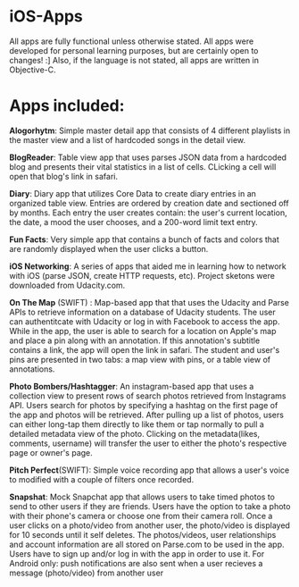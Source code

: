 # iOS-Apps
All apps are fully functional unless otherwise stated. All apps were developed for personal learning purposes, 
but are certainly open to changes! :] Also, if the language is not stated, all apps are written in Objective-C.

**Apps included:**
==================
**Alogorhytm**: Simple master detail app that consists of 4 different playlists in the master view and a list of hardcoded songs in the detail view.

**BlogReader**: Table view app that uses parses JSON data from a hardcoded blog and presents their vital statistics in a list of cells. CLicking a cell will open that blog's link in safari.

**Diary**: Diary app that utilizes Core Data to create diary entries in an organized table view. Entries are ordered by creation date and sectioned off by months. Each entry the user creates contain: the user's current location, the date, a mood the user chooses, and a 200-word limit text entry.

**Fun Facts**: Very simple app that contains a bunch of facts and colors that are randomly displayed when the user clicks a button.

**iOS Networking**: A series of apps that aided me in learning how to network with iOS (parse JSON, create HTTP requests, etc). Project sketons were downloaded from Udacity.com.

**On The Map** (SWIFT) : Map-based app that that uses the Udacity and Parse APIs to retrieve information on a database of Udacity students. The user can authentitcate with Udacity or log in with Facebook to access the app. While in the app, the user is able to search for a location on Apple's map and place a pin along with an annotation. If this annotation's subtitle contains a link, the app will open the link in safari. The student and user's pins are presented in two tabs: a map view with pins, or a table view of annotations. 

**Photo Bombers/Hashtagger**: An instagram-based app that uses a collection view to present rows of search photos retrieved from Instagrams API. Users search for photos by specifying a hashtag on the first page of the app and photos will be retrieved. After pulling up a list of photos, users can either long-tap them directly to like them or tap normally to pull a detailed metadata view of the photo. Clicking on the metadata(likes, comments, username) will transfer the user to either the photo's respective page or owner's page.

**Pitch Perfect**(SWIFT): Simple voice recording app that allows a user's voice to modified with a couple of filters once recorded.

**Snapshat**: Mock Snapchat app that allows users to take timed photos to send to other users if they are friends. Users have the option to take a photo with their phone's camera or choose one from their camera roll. Once a user clicks on a photo/video from another user, the photo/video is displayed for 10 seconds until it self deletes. The photos/videos, user relationships and account information are all stored on Parse.com to be used in the app. Users have to sign up and/or log in with the app in order to use it. For Android only: push notifications are also sent when a user recieves a message (photo/video) from another user
